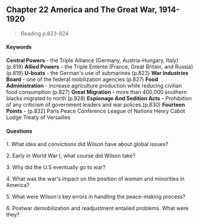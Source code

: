 ## Chapter 22 America and The Great War, 1914-1920

>Reading
p.823-824

#### Keywords
**Central Powers** - the Triple Alliance (Germany, Austria-Hungary, Italy) (p.819)
**Allied Powers** - the Triple Entente (France, Great Britain, and Russia) (p.819)
**U-boats** - the German's use of submarines (p.823)
**War Industries Board** - one of the federal mobilization agencies (p.827)
**Food Administration** - increase agriculture production while reducing civilian food consumption (p.827)
**Great Migration** - more than 400,000 southern blacks migrated to north (p.828)
**Espionage And Sedition Acts** - Prohibition of any criticism of government leaders and war polices.(p.830)
**Fourteen Points** - (p.832)
Paris Peace Conference
League of Nations
Henry Cabot Lodge
Treaty of Versailles

#### Questions
1\. What idea and convictions did Wilson have about global issues?

2\. Early in World War I, what course did Wilson take?

3\. Why did the U.S eventually go to war?

4\. What was the war's impact on the position of women and minorities in America?

5\. What were Wilson's key errors in handling the peace-making process?

6\. Postwar demobilization and readjustment entailed problems. What were they?
